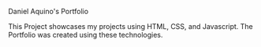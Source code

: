Daniel Aquino's Portfolio

This Project showcases my projects using HTML, CSS, and Javascript. The Portfolio was created using these technologies.
